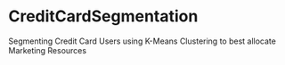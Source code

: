 # CreditCardSegmentation
Segmenting Credit Card Users using K-Means Clustering to best allocate Marketing Resources
